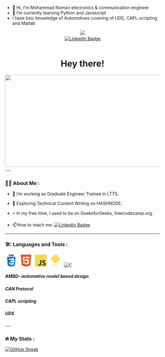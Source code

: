 - 👋 Hi, I’m Mohammad Noman electronics & communication engineer 
- 🌱 I’m currently learning Python and Javascript
- I have bsic knowledge of Automotives covering of UDS, CAPL-scripting and Matlab 
<div id="header" align="center" border-radius=50%>
  <img src="https://media.giphy.com/media/u2pmTWUi0MXjyrMaVj/giphy.gif" width="100",border-radius="50"/>
</div>
<div id="badges" align="center">
  <a href="https://www.linkedin.com/in/mohammad-noman-6a811317b">
    <img src="https://img.shields.io/badge/LinkedIn-blue?style=for-the-badge&logo=linkedin&logoColor=white" alt="LinkedIn Badge"/>
  </a>
 </div>
 <div id="badges" align="center">
  <img src="https://komarev.com/ghpvc/?username=NOMANGITHUB1 &style=flat-square&color=blue" alt=""/>
 </div>
<h1 align="center">
  Hey there!
</h1>
<div align="center">
  <img src="https://media.giphy.com/media/dWesBcTLavkZuG35MI/giphy.gif" width="600" height="300"/>
</div>
---

### :man_technologist: About Me :
- :telescope: I’m working as Graduate Engineer Trainee in LTTS.
- :seedling: Exploring Technical Content Writing on HASHNODE.

- :zap: In my free time, I used to be on GeeksforGeeks, freecodecamp.org.
- :mailbox:How to reach me: [![Linkedin Badge](https://img.shields.io/badge/-kakbar-blue?style=flat&logo=Linkedin&logoColor=white)](https://www.linkedin.com/in/mohammad-noman-6a811317b)
---

### 🛠️: Languages and Tools :

<div>
  <img src="https://github.com/devicons/devicon/blob/master/icons/css3/css3-original-wordmark.svg"  title="CSS3" alt="CSS" width="40" height="40"/>&nbsp;
  <img src="https://github.com/devicons/devicon/blob/master/icons/html5/html5-original.svg" title="HTML5" alt="HTML" width="40" height="40"/>&nbsp;
  <img src="https://github.com/devicons/devicon/blob/master/icons/javascript/javascript-original.svg" title="JavaScript" alt="JavaScript" width="40" height="40"/>&nbsp;
  <img src="https://github.com/devicons/devicon/blob/master/icons/python/python-plain-wordmark.svg" tite = "Python"
       alt = "Python" width="40" height="40"/>&nbsp;
  <img src="<img src="https://github.com/devicons/devicon/blob/master/icons/c/c-plain.svg" tite = "C"
       alt = "C" width="40" height="40"/>
   <h5>AMBD- automative model based design</h5>
   <h5>CAN Protocol</h5>
   <h5>CAPL scripting</h5>
   <h5>UDS</h5>
                                       
</div>
---

### :fire: My Stats :
   [![GitHub Streak](http://github-readme-streak-stats.herokuapp.com?user=NOMANGITHUB1&theme=dark&background=000000)](https://git.io/streak-stats)
                                       


<!---
NOMANGITHUB1/NOMANGITHUB1 is a ✨ special ✨ repository because its `README.md` (this file) appears on your GitHub profile.
You can click the Preview link to take a look at your changes.
--->
